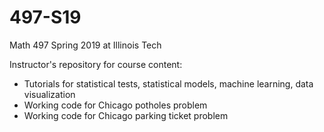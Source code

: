 # 497-S19
Math 497 Spring 2019 at Illinois Tech

Instructor's repository for course content:
* Tutorials for statistical tests, statistical models, machine learning, data visualization
* Working code for Chicago potholes problem
* Working code for Chicago parking ticket problem
